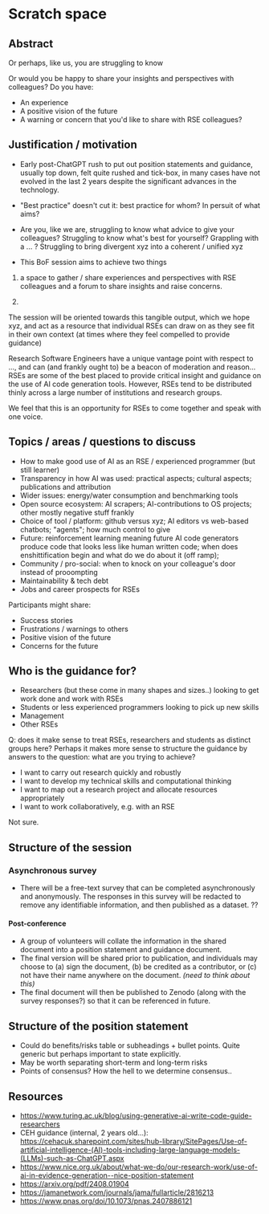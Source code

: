 # Scratch space

## Abstract

Or perhaps, like us, you are struggling to know 

Or would you be happy to share your insights and perspectives with colleagues?
Do you have:
- An experience
- A positive vision of the future
- A warning or concern
that you'd like to share with RSE colleagues?


## Justification / motivation

- Early post-ChatGPT rush to put out position statements and guidance, usually top down, felt quite rushed and tick-box, in many cases have not evolved in the last 2 years despite the significant advances in the technology.

- "Best practice" doesn't cut it: best practice for whom? In persuit of what aims?

- Are you, like we are, struggling to know what advice to give your colleagues? Struggling to know what's best for yourself? Grappling with a ... ? Struggling to bring divergent xyz into a coherent / unified xyz

- This BoF session aims to achieve two things

1. a space to gather / share experiences and perspectives with RSE colleagues and a forum to share insights and raise concerns.

2. 

The session will be oriented towards this tangible output, which we hope xyz, and act as a resource that individual RSEs can draw on as they see fit in their own context (at times where they feel compelled to provide guidance)

Research Software Engineers have a unique vantage point with respect to ...,
and can (and frankly ought to) be a beacon of moderation and reason...
RSEs are some of the best placed to provide critical insight and guidance on the use of AI code generation tools.
However, RSEs tend to be distributed thinly across a large number of institutions and research groups.

We feel that this is an opportunity for RSEs to come together and speak with one voice.


## Topics / areas / questions to discuss

- How to make good use of AI as an RSE / experienced programmer (but still learner)
- Transparency in how AI was used: practical aspects; cultural aspects; publications and attribution
- Wider issues: energy/water consumption and benchmarking tools
- Open source ecosystem: AI scrapers; AI-contributions to OS projects; other mostly negative stuff frankly
- Choice of tool / platform: github versus xyz; AI editors vs web-based chatbots; "agents"; how much control to give
- Future: reinforcement learning meaning future AI code generators produce code that looks less like human written code; when does enshittification begin and what do we do about it (off ramp);
- Community / pro-social: when to knock on your colleague's door instead of prooompting
- Maintainability & tech debt
- Jobs and career prospects for RSEs

Participants might share:

- Success stories
- Frustrations / warnings to others
- Positive vision of the future
- Concerns for the future 

## Who is the guidance for?

- Researchers (but these come in many shapes and sizes..) looking to get work done and work with RSEs
- Students or less experienced programmers looking to pick up new skills
- Management
- Other RSEs

Q: does it make sense to treat RSEs, researchers and students as distinct groups here?
Perhaps it makes more sense to structure the guidance by answers to the question: what are you trying to achieve?

- I want to carry out research quickly and robustly
- I want to develop my technical skills and computational thinking
- I want to map out a research project and allocate resources appropriately
- I want to work collaboratively, e.g. with an RSE

Not sure.

## Structure of the session

### Asynchronous survey
- There will be a free-text survey that can be completed asynchronously and anonymously. 
The responses in this survey will be redacted to remove any identifiable information, and then published as a dataset. ??

#### Post-conference
- A group of volunteers will collate the information in the shared document into a position statement and guidance document.
- The final version will be shared prior to publication, and individuals may choose to (a) sign the document, (b) be credited as a contributor, or (c) not have their name anywhere on the document. *(need to think about this)*
- The final document will then be published to Zenodo (along with the survey responses?) so that it can be referenced in future.

## Structure of the position statement

- Could do benefits/risks table or subheadings + bullet points. Quite generic but perhaps important to state explicitly.
- May be worth separating short-term and long-term risks
- Points of consensus? How the hell to we determine consensus..

## Resources

- https://www.turing.ac.uk/blog/using-generative-ai-write-code-guide-researchers
- CEH guidance (internal, 2 years old...): https://cehacuk.sharepoint.com/sites/hub-library/SitePages/Use-of-artificial-intelligence-(AI)-tools-including-large-language-models-(LLMs)-such-as-ChatGPT.aspx
- https://www.nice.org.uk/about/what-we-do/our-research-work/use-of-ai-in-evidence-generation--nice-position-statement
- https://arxiv.org/pdf/2408.01904
- https://jamanetwork.com/journals/jama/fullarticle/2816213
- https://www.pnas.org/doi/10.1073/pnas.2407886121
